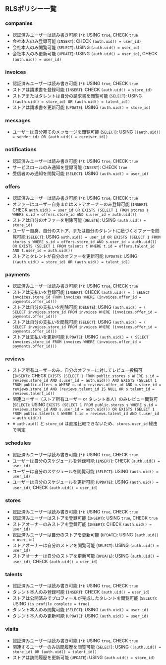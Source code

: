 ## RLSポリシー一覧

### companies
- 認証済みユーザーは読み書き可能 (`*`): USING `true`, CHECK `true`
- 会社本人のみ登録可能 (`INSERT`): CHECK `(auth.uid() = user_id)`
- 会社本人のみ閲覧可能 (`SELECT`): USING `(auth.uid() = user_id)`
- 会社本人のみ更新可能 (`UPDATE`): USING `(auth.uid() = user_id)`, CHECK `(auth.uid() = user_id)`

### invoices
- 認証済みユーザーは読み書き可能 (`*`): USING `true`, CHECK `true`
- ストアは請求書を登録可能 (`INSERT`): CHECK `(auth.uid() = store_id)`
- ストアまたはタレントは自分の請求書を閲覧可能 (`SELECT`): USING `((auth.uid() = store_id) OR (auth.uid() = talent_id))`
- ストアは請求書を更新可能 (`UPDATE`): USING `(auth.uid() = store_id)`

### messages
- ユーザーは自分宛てのメッセージを閲覧可能 (`SELECT`): USING `((auth.uid() = sender_id) OR (auth.uid() = receiver_id))`

### notifications
- 認証済みユーザーは読み書き可能 (`*`): USING `true`, CHECK `true`
- サービスロールのみ通知を登録可能 (`INSERT`): CHECK `true`
- 受信者のみ通知を閲覧可能 (`SELECT`): USING `(auth.uid() = user_id)`

### offers
- 認証済みユーザーは読み書き可能 (`*`): USING `true`, CHECK `true`
- オファーはユーザー自身またはストアオーナーのみ登録可能 (`INSERT`): CHECK `auth.uid() = user_id OR EXISTS (SELECT 1 FROM stores s WHERE s.id = offers.store_id AND s.user_id = auth.uid())`
- ストアは自分のオファーを削除可能 (`DELETE`): USING `(auth.uid() = store_id)`
- ユーザー自身、自分のストア、または自分のタレントに紐づくオファーを閲覧可能 (`SELECT`): USING `auth.uid() = user_id OR EXISTS (SELECT 1 FROM stores s WHERE s.id = offers.store_id AND s.user_id = auth.uid()) OR EXISTS (SELECT 1 FROM talents t WHERE t.id = offers.talent_id AND t.user_id = auth.uid())`
- ストアとタレントが自分のオファーを更新可能 (`UPDATE`): USING `((auth.uid() = store_id) OR (auth.uid() = talent_id))`

### payments
- 認証済みユーザーは読み書き可能 (`*`): USING `true`, CHECK `true`
- ストアは支払いを登録可能 (`INSERT`): CHECK `(auth.uid() = ( SELECT invoices.store_id FROM invoices WHERE (invoices.offer_id = payments.offer_id)))`
- ストアは自分の支払いを削除可能 (`DELETE`): USING `(auth.uid() = ( SELECT invoices.store_id FROM invoices WHERE (invoices.offer_id = payments.offer_id)))`
- ストアは自分の支払いを閲覧可能 (`SELECT`): USING `(auth.uid() = ( SELECT invoices.store_id FROM invoices WHERE (invoices.offer_id = payments.offer_id)))`
- ストアは支払いを更新可能 (`UPDATE`): USING `(auth.uid() = ( SELECT invoices.store_id FROM invoices WHERE (invoices.offer_id = payments.offer_id)))`

### reviews
- ストア所有ユーザーのみ、自分のオファーに対してレビュー投稿可 (`INSERT`): CHECK `EXISTS (SELECT 1 FROM public.stores s WHERE s.id = reviews.store_id AND s.user_id = auth.uid()) AND EXISTS (SELECT 1 FROM public.offers o WHERE o.id = reviews.offer_id AND o.store_id = reviews.store_id AND (reviews.talent_id IS NULL OR o.talent_id = reviews.talent_id))`
- 関連ユーザー（ストア所有ユーザー or タレント本人）のみレビュー閲覧可 (`SELECT`): USING `EXISTS (SELECT 1 FROM public.stores s WHERE s.id = reviews.store_id AND s.user_id = auth.uid()) OR EXISTS (SELECT 1 FROM public.talents t WHERE t.id = reviews.talent_id AND t.user_id = auth.uid())`
- ※ `auth.uid()` と `store_id` は直接比較できないため、`stores.user_id` 経由で判定

### schedules
- 認証済みユーザーは読み書き可能 (`*`): USING `true`, CHECK `true`
- ユーザーは自分のスケジュールを登録可能 (`INSERT`): CHECK `(auth.uid() = user_id)`
- ユーザーは自分のスケジュールを閲覧可能 (`SELECT`): USING `(auth.uid() = user_id)`
- ユーザーは自分のスケジュールを更新可能 (`UPDATE`): USING `(auth.uid() = user_id)`, CHECK `(auth.uid() = user_id)`

### stores
- 認証済みユーザーは読み書き可能 (`*`): USING `true`, CHECK `true`
- 認証済みユーザーはストアを登録可能 (`INSERT`): USING `true`, CHECK `true`
- ストアオーナーのみストアを登録可能 (`INSERT`): CHECK `(auth.uid() = user_id)`
- 認証済みユーザーは自分のストアを更新可能 (`UPDATE`): USING `(auth.uid() = user_id)`
- ストアオーナーは自分のストアを閲覧可能 (`SELECT`): USING `(auth.uid() = user_id)`
- ストアオーナーは自分のストアを更新可能 (`UPDATE`): USING `(auth.uid() = user_id)`, CHECK `(auth.uid() = user_id)`

### talents
- 認証済みユーザーは読み書き可能 (`*`): USING `true`, CHECK `true`
- タレント本人のみ登録可能 (`INSERT`): CHECK `(auth.uid() = user_id)`
- ストアは公開済みでプロフィールが完成したタレントを閲覧可能 (`SELECT`): USING `(is_profile_complete = true)`
- タレント本人のみ閲覧可能 (`SELECT`): USING `(auth.uid() = user_id)`
- タレント本人のみ更新可能 (`UPDATE`): USING `(auth.uid() = user_id)`

### visits
- 認証済みユーザーは読み書き可能 (`*`): USING `true`, CHECK `true`
- 関連するユーザーのみ訪問履歴を閲覧可能 (`SELECT`): USING `((auth.uid() = store_id) OR (auth.uid() = talent_id))`
- ストアは訪問履歴を更新可能 (`UPDATE`): USING `(auth.uid() = store_id)`

